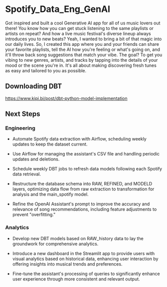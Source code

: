 # Spotify_Data_Eng_GenAI

Got inspired and built a cool Generative AI app for all of us music lovers out there! You know how you can get stuck listening to the same playlists or artists on repeat? And how a live music festival's diverse lineup always introduces you to new beats? Yeah, I wanted to bring a bit of that magic into our daily lives. So, I created this app where you and your friends can share your favorite playlists, tell the AI how you're feeling or what's going on, and it'll throw back song suggestions that match your vibe. The goal? To get you vibing to new genres, artists, and tracks by tapping into the details of your mood or the scene you're in. It's all about making discovering fresh tunes as easy and tailored to you as possible.

## Downloading DBT

https://www.kipi.bi/post/dbt-python-model-implementation


## Next Steps

### Engineering
* Automate Spotify data extraction with Airflow, scheduling weekly updates to keep the dataset current.

* Use Airflow for managing the assistant's CSV file and handling periodic updates and deletions.

* Schedule weekly DBT jobs to refresh data models following each Spotify data retrieval.

* Restructure the database schema into RAW, REFINED, and MODELD layers, optimizing data flow from raw extraction to transformation for analysis and the main_spotify model.

* Refine the OpenAI Assistant's prompt to improve the accuracy and relevance of song recommendations, including feature adjustments to prevent "overfitting."


### Analytics
* Develop new DBT models based on RAW_history data to lay the groundwork for comprehensive analytics.

* Introduce a new dashboard in the Streamlit app to provide users with visual analytics based on historical data, enhancing user interaction by offering insights into musical trends and preferences.

* Fine-tune the assistant's processing of queries to significantly enhance user experience through more consistent and relevant output.

